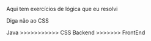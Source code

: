  Aqui tem exercícios de lógica que eu resolvi

 Diga não ao CSS

 Java >>>>>>>>>>> CSS
 Backend >>>>>>> FrontEnd
